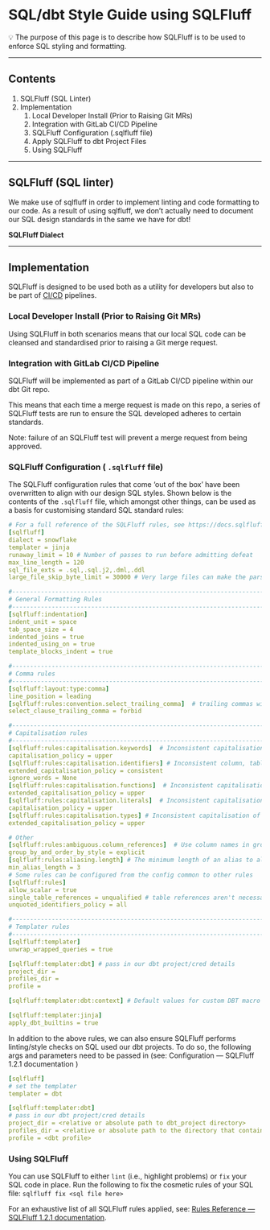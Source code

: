 # SQL/dbt Style Guide using SQLFluff

:bulb: The purpose of this page is to describe how SQLFluff is to be used to enforce SQL styling and formatting.

---

## Contents

1. SQLFluff (SQL Linter)
2. Implementation
   1. Local Developer Install (Prior to Raising Git MRs)
   2. Integration with GitLab CI/CD Pipeline
   3. SQLFluff Configuration (.sqlfluff file)
   4. Apply SQLFluff to dbt Project Files
   5. Using SQLFluff

---

## SQLFluff (SQL linter)

We make use of sqlfluff in order to implement linting and code formatting to our code. As a result of using sqlfluff, we don’t actually need to document our SQL design standards in the same we have for dbt!

**SQLFluff Dialect**

---

## Implementation

SQLFluff is designed to be used both as a utility for developers but also to be part of [CI/CD](https://en.wikipedia.org/wiki/Continuous_integration) pipelines.

### Local Developer Install (Prior to Raising Git MRs)

Using SQLFluff in both scenarios means that our local SQL code can be cleansed and standardised prior to raising a Git merge request.

### Integration with GitLab CI/CD Pipeline

SQLFluff will be implemented as part of a GitLab CI/CD pipeline within our dbt Git repo.

This means that each time a merge request is made on this repo, a series of SQLFluff tests are run to ensure the SQL developed adheres to certain standards.

Note: failure of an SQLFluff test will prevent a merge request from being approved.

### SQLFluff Configuration ( `.sqlfluff` file)

The SQLFluff configuration rules that come ‘out of the box’ have been overwritten to align with our design SQL styles. Shown below is the contents of the `.sqlfluff` file, which amongst other things, can be used as a basis for customising standard SQL standard rules:

```yaml
# For a full reference of the SQLFluff rules, see https://docs.sqlfluff.com/en/stable/rules.html
[sqlfluff]
dialect = snowflake
templater = jinja
runaway_limit = 10 # Number of passes to run before admitting defeat
max_line_length = 120
sql_file_exts = .sql,.sql.j2,.dml,.ddl
large_file_skip_byte_limit = 30000 # Very large files can make the parser effectively hang

#-----------------------------------------------------------------------------------
# General Formatting Rules
#-----------------------------------------------------------------------------------
[sqlfluff:indentation]
indent_unit = space
tab_space_size = 4
indented_joins = true
indented_using_on = true
template_blocks_indent = true

#-----------------------------------------------------------------------------------
# Comma rules
#-----------------------------------------------------------------------------------
[sqlfluff:layout:type:comma]
line_position = leading
[sqlfluff:rules:convention.select_trailing_comma]  # trailing commas within select clauses
select_clause_trailing_comma = forbid

#-----------------------------------------------------------------------------------
# Capitalisation rules
#-----------------------------------------------------------------------------------
[sqlfluff:rules:capitalisation.keywords]  # Inconsistent capitalisation of keywords.
capitalisation_policy = upper
[sqlfluff:rules:capitalisation.identifiers] # Inconsistent column, table, CTE & other names
extended_capitalisation_policy = consistent
ignore_words = None
[sqlfluff:rules:capitalisation.functions]  # Inconsistent capitalisation of function names.
extended_capitalisation_policy = upper
[sqlfluff:rules:capitalisation.literals]  # Inconsistent capitalisation of null & boolean literals.
capitalisation_policy = upper
[sqlfluff:rules:capitalisation.types] # Inconsistent capitalisation of data types.
extended_capitalisation_policy = upper

# Other
[sqlfluff:rules:ambiguous.column_references]  # Use column names in group by statements.
group_by_and_order_by_style = explicit
[sqlfluff:rules:aliasing.length] # The minimum length of an alias to allow without raising a violation.
min_alias_length = 3
# Some rules can be configured from the config common to other rules
[sqlfluff:rules]
allow_scalar = true
single_table_references = unqualified # table references aren't necessary in statements with a single table.
unquoted_identifiers_policy = all

#-----------------------------------------------------------------------------------
# Templater rules
#-----------------------------------------------------------------------------------
[sqlfluff:templater]
unwrap_wrapped_queries = true

[sqlfluff:templater:dbt] # pass in our dbt project/cred details
project_dir =
profiles_dir =
profile =

[sqlfluff:templater:dbt:context] # Default values for custom DBT macro context

[sqlfluff:templater:jinja]
apply_dbt_builtins = true
```

In addition to the above rules, we can also ensure SQLFluff performs linting/style checks on SQL used our dbt projects. To do so, the following args and parameters need to be passed in (see: Configuration — SQLFluff 1.2.1 documentation )

```yaml
[sqlfluff]
# set the templater
templater = dbt

[sqlfluff:templater:dbt]
# pass in our dbt project/cred details
project_dir = <relative or absolute path to dbt_project directory>
profiles_dir = <relative or absolute path to the directory that contains the profiles.yml file>
profile = <dbt profile>
```

### Using SQLFluff

You can use SQLFluff to either `lint` (i.e., highlight problems) or `fix` your SQL code in place. Run the following to fix the cosmetic rules of your SQL file: `sqlfluff fix <sql file here>`

For an exhaustive list of all SQLFluff rules applied, see: [Rules Reference — SQLFluff 1.2.1 documentation](https://docs.sqlfluff.com/en/stable/rules.html).
